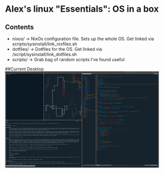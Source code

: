 # Alex's linux "Essentials": OS in a box

## Contents
- nixos/ -> NixOs configuration file. Sets up the whole OS. Get linked via scripts/sysinstall/link_nixfiles.sh
- dotfiles/ -> Dotfiles for the OS. Get linked via /script/sysinstall/link_dotfiles.sh
- scripts/ -> Grab bag of random scripts I've found useful

##Current Desktop
![](screenshot.png?raw=true)
